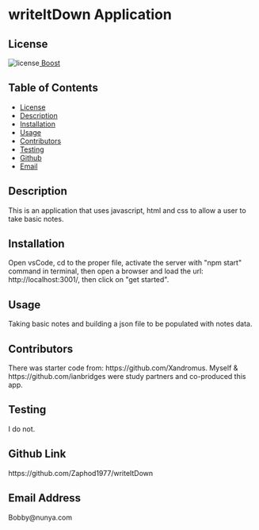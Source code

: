 ##  <h1>writeItDown Application</h1><h2> License </h2>
![license](https://img.shields.io/badge/License-Boost_1.0-lightblue.svg)[  Boost](https://www.boost.org/LICENSE_1_0.txt)<h2> Table of Contents </h2> 
- [License](#license) 
- [Description](#description) 
- [Installation](#installation) 
- [Usage](#usage) 
- [Contributors](#contributors) 
- [Testing](#testing) 
- [Github](#github) 
- [Email](#email) 
<h2>Description</h2> <p>This is an application that uses javascript, html and css to allow a user to take basic notes.</p><h2>Installation</h2> <p>Open vsCode, cd to the proper file, activate the server with "npm start" command in terminal, then open a browser and load the url: http://localhost:3001/, then click on "get started".</p><h2>Usage</h2> <p>Taking basic notes and building a json file to be populated with notes data.</p>
<h2>Contributors</h2> <p>There was starter code from: https://github.com/Xandromus. Myself & https://github.com/ianbridges were study partners and co-produced this app.</p><h2>Testing</h2> <p>I do not.</p><h2>Github Link</h2> <p>https://github.com/Zaphod1977/writeItDown</p><h2>Email Address</h2><p>Bobby@nunya.com</p>